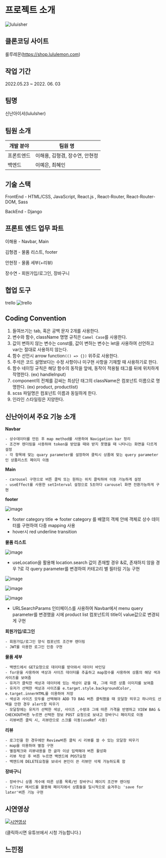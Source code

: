 # 프로젝트 소개

![luluisher](https://velog.velcdn.com/images/sorin44/post/223b6137-92f2-414f-bc37-b78b8b69381c/image.jpg)

## 클론코딩 사이트
룰루레몬(https://shop.lululemon.com)

## 작업 기간
2022.05.23 ~ 2022. 06. 03

## 팀명
신난아이셔(luluIsher)

## 팀원 소개

| 개발 분야  | 팀원 명                        |
| ---------- | ------------------------------ |
| 프론트엔드 | 이해용, 김형겸, 장수연, 안현정 |
| 백엔드     | 이예은, 최혜인                 |

## 기술 스택
FrontEnd - HTML/CSS, JavaScript, React.js , React-Router, React-Router-DOM, Sass

BackEnd - Django

## 프론트 엔드 업무 파트
이해용 - Navbar, Main

김형겸 - 물품 리스트, footer

안현정 - 물품 세부(+리뷰)

장수연 - 회원가입/로그인, 장바구니

## 협업 도구
trello
![trello](https://velog.velcdn.com/images/sorin44/post/6b6bd942-0996-4770-b568-997a0842afa3/image.png)

## Coding Convention

1. 들여쓰기는 tab, 혹은 공백 문자 2개를 사용한다.
2. 변수와 함수, className 명명 규칙은 `Camel Case`를 사용한다.
3. 값이 변하지 않는 변수는 const를, 값이 변하는 변수는 let을 사용하여 선언하고 var는 절대로 사용하지 않는다.
4. 함수 선언시 arrow function`(() => {})` 위주로 사용한다.
5. 주석은 코드 설명보다는 수정 사항이나 미구현 사항을 기재할 때 사용하기로 한다.
6. 함수 네이밍 규칙은 해당 함수의 동작을 앞에, 동작이 적용될 태그를 뒤에 위치하게 작명한다. (ex) handleInput)
7. component의 전체를 감싸는 최상단 태그의 className은 컴포넌트 이름으로 명명한다. (ex) product, productlist)
8. scss 파일명은 컴포넌트 이름과 동일하게 한다.
9. 인라인 스타일링은 지양한다.



## 신난아이셔 주요 기능 소개
**Navbar**
```
- 상수데이터를 만든 후 map method를 사용하여 Navigation bar 정리
- 조건부 렌더링을 사용하여 token을 받았을 때와 받지 못했을 때 나타나는 화면을 다르게 설정
- 각 항목에 맞는 quary parameter를 설정하여 클릭시 상품에 맞는 query parameter인 상품리스트 페이지 이동
```

**Main**
```
- carousel 구현으로 버튼 클릭 또는 원하는 위치 클릭하여 이동 가능하게 설정
- useEffect를 사용한 setInterval 설정으로 5초마다 carousel 화면 전환가능하게 구현
```

**footer**

![image](https://user-images.githubusercontent.com/78855917/172106331-53a0b458-5100-459d-ac0d-f73655a5ce52.png)
- footer category title => footer category 를 배열의 객체 안에 객체로 상수 데이터를 구현하여 다중 mapping 사용
- hover시 red underline transition 


**물품 리스트**
  
  ![image](https://user-images.githubusercontent.com/78855917/172105982-e84c6a1a-52c7-463a-a8d7-d72c03838cb7.png)

-  useLocation을 활용해 location.search 값이 존재할 경우 &로, 존재하지 않을 경우 ?로 각 query parameter를 변경하여 카테고리 별 필터링 기능 구현

  ![image](https://user-images.githubusercontent.com/78855917/172106096-a8172e87-0b76-44b7-a39c-a9f3fc8bb517.png)

  ![image](https://user-images.githubusercontent.com/78855917/172106108-eaeb78bf-50a3-4b64-b15c-464b844ddbc5.png)
  
  ![image](https://user-images.githubusercontent.com/78855917/172106293-0f782b2d-00b9-444b-8377-c84455c5ba23.png)

-    URLSearchParams 인터페이스를 사용하여 Navbar에서 menu query parameter를 변경했을 시에 product list 컴포넌트의 title이 value값으로 변경되게 구현


**회원가입/로그인**
```
- 회원가입/로그인 양식 컴포넌트 조건부 렌더링
- JWT를 이용한 로그인 인증 구현
```

**물품 세부**
```
- 백엔드에서 GET요청으로 데이터를 받아와서 데이터 바인딩
- for문을 사용하여 색상과 사이즈 데이터를 추출하고 map함수를 사용하여 상품의 해당 색과 사이즈를 보여줌
- 유저가 클릭한 색상과 데이터에 있는 색상이 같을 때, 그에 따른 상품 이미지를 보여줌
- 유저가 선택한 색상과 사이즈를 e.target.style.backgroundColor, e.target.innerHTML를 이용하여 저장
- 색상과 사이즈 모두를 선택해야 ADD TO BAG 버튼 클릭했을 때 모달창 띄우고 하나라도 선택을 안한 경우 alert창 띄우기
- 모달창에는 유저가 선택한 색상, 사이즈 ,수량과 그에 따른 가격을 반영하고 VIEW BAG & CHECKOUT버튼 누르면 선택한 정보 POST 요청으로 보내고 장바구니 페이지로 이동
- 리뷰버튼 클릭 시, 리뷰란으로 스크롤 이동(useRef 사용)
```

**리뷰**
```
- 로그인을 한 경우에만 Review버튼 클릭 시 리뷰를 쓸 수 있는 모달창 띄우기
- map을 이용하여 별점 구현
- 별점체크와 리뷰내용을 한 글자 이상 입력해야 버튼 활성화
- 리뷰 작성 후 버튼 누르면 백엔드에 POST요청
- 백엔드에 DELETE요청을 보내서 본인이 쓴 리뷰만 삭제 가능하도록 함
```

**장바구니**
```
- 장바구니 상품 개수에 따른 상품 목록/빈 장바구니 페이지 조건부 렌더링
- filter 메서드를 활용해 페이지에서 상품들을 일시적으로 숨겨주는 'save for later'버튼 기능 구현
```

## 시연영상
[![시연영상](https://img.youtube.com/vi/W34uDKZyf1s/0.jpg)](https://www.youtube.com/embed/W34uDKZyf1s)

(클릭하시면 유튜브에서 시청 가능합니다.)

## 느낀점
